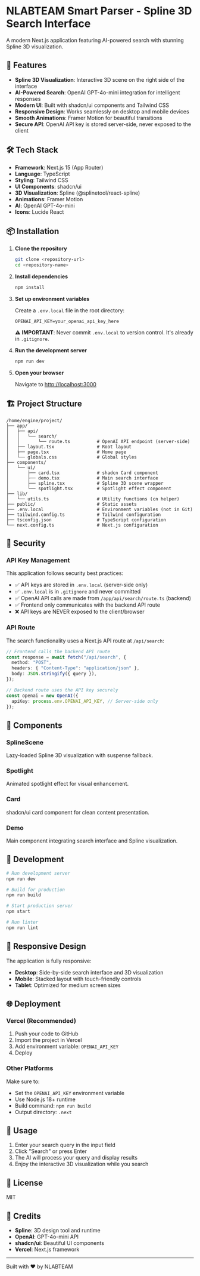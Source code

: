 # NLABTEAM Smart Parser - Spline 3D Search Interface

A modern Next.js application featuring AI-powered search with stunning Spline 3D visualization.

## 🚀 Features

- **Spline 3D Visualization**: Interactive 3D scene on the right side of the interface
- **AI-Powered Search**: OpenAI GPT-4o-mini integration for intelligent responses
- **Modern UI**: Built with shadcn/ui components and Tailwind CSS
- **Responsive Design**: Works seamlessly on desktop and mobile devices
- **Smooth Animations**: Framer Motion for beautiful transitions
- **Secure API**: OpenAI API key is stored server-side, never exposed to the client

## 🛠️ Tech Stack

- **Framework**: Next.js 15 (App Router)
- **Language**: TypeScript
- **Styling**: Tailwind CSS
- **UI Components**: shadcn/ui
- **3D Visualization**: Spline (@splinetool/react-spline)
- **Animations**: Framer Motion
- **AI**: OpenAI GPT-4o-mini
- **Icons**: Lucide React

## 📦 Installation

1. **Clone the repository**
   ```bash
   git clone <repository-url>
   cd <repository-name>
   ```

2. **Install dependencies**
   ```bash
   npm install
   ```

3. **Set up environment variables**
   
   Create a `.env.local` file in the root directory:
   ```env
   OPENAI_API_KEY=your_openai_api_key_here
   ```
   
   ⚠️ **IMPORTANT**: Never commit `.env.local` to version control. It's already in `.gitignore`.

4. **Run the development server**
   ```bash
   npm run dev
   ```

5. **Open your browser**
   
   Navigate to [http://localhost:3000](http://localhost:3000)

## 🏗️ Project Structure

```
/home/engine/project/
├── app/
│   ├── api/
│   │   └── search/
│   │       └── route.ts          # OpenAI API endpoint (server-side)
│   ├── layout.tsx                # Root layout
│   ├── page.tsx                  # Home page
│   └── globals.css               # Global styles
├── components/
│   └── ui/
│       ├── card.tsx              # shadcn Card component
│       ├── demo.tsx              # Main search interface
│       ├── spline.tsx            # Spline 3D scene wrapper
│       └── spotlight.tsx         # Spotlight effect component
├── lib/
│   └── utils.ts                  # Utility functions (cn helper)
├── public/                       # Static assets
├── .env.local                    # Environment variables (not in Git)
├── tailwind.config.ts            # Tailwind configuration
├── tsconfig.json                 # TypeScript configuration
└── next.config.ts                # Next.js configuration
```

## 🔐 Security

### API Key Management

This application follows security best practices:

- ✅ API keys are stored in `.env.local` (server-side only)
- ✅ `.env.local` is in `.gitignore` and never committed
- ✅ OpenAI API calls are made from `/app/api/search/route.ts` (backend)
- ✅ Frontend only communicates with the backend API route
- ❌ API keys are NEVER exposed to the client/browser

### API Route

The search functionality uses a Next.js API route at `/api/search`:

```typescript
// Frontend calls the backend API route
const response = await fetch("/api/search", {
  method: "POST",
  headers: { "Content-Type": "application/json" },
  body: JSON.stringify({ query }),
});

// Backend route uses the API key securely
const openai = new OpenAI({
  apiKey: process.env.OPENAI_API_KEY, // Server-side only
});
```

## 🎨 Components

### SplineScene
Lazy-loaded Spline 3D visualization with suspense fallback.

### Spotlight
Animated spotlight effect for visual enhancement.

### Card
shadcn/ui card component for clean content presentation.

### Demo
Main component integrating search interface and Spline visualization.

## 🚀 Development

```bash
# Run development server
npm run dev

# Build for production
npm run build

# Start production server
npm start

# Run linter
npm run lint
```

## 📱 Responsive Design

The application is fully responsive:

- **Desktop**: Side-by-side search interface and 3D visualization
- **Mobile**: Stacked layout with touch-friendly controls
- **Tablet**: Optimized for medium screen sizes

## 🌐 Deployment

### Vercel (Recommended)

1. Push your code to GitHub
2. Import the project in Vercel
3. Add environment variable: `OPENAI_API_KEY`
4. Deploy

### Other Platforms

Make sure to:
- Set the `OPENAI_API_KEY` environment variable
- Use Node.js 18+ runtime
- Build command: `npm run build`
- Output directory: `.next`

## 🎯 Usage

1. Enter your search query in the input field
2. Click "Search" or press Enter
3. The AI will process your query and display results
4. Enjoy the interactive 3D visualization while you search

## 📝 License

MIT

## 🙏 Credits

- **Spline**: 3D design tool and runtime
- **OpenAI**: GPT-4o-mini API
- **shadcn/ui**: Beautiful UI components
- **Vercel**: Next.js framework

---

Built with ❤️ by NLABTEAM
